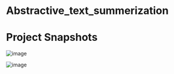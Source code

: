# Abstractive_text_summerization
Project Snapshots
=================
![image](https://github.com/stha1122/Abstractive_text_summerization/assets/122188963/4256c294-a47f-4d75-ae10-60dff46e9246)

![image](https://github.com/stha1122/Abstractive_text_summerization/assets/122188963/db311175-8a7d-45f7-a393-fbc604f8efd4)


